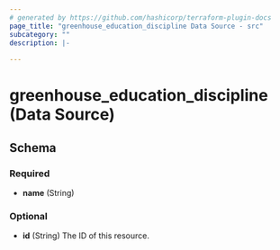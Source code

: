 ```yaml
---
# generated by https://github.com/hashicorp/terraform-plugin-docs
page_title: "greenhouse_education_discipline Data Source - src"
subcategory: ""
description: |-
  
---
```


# greenhouse_education_discipline (Data Source)





<!-- schema generated by tfplugindocs -->
## Schema

### Required

- **name** (String)

### Optional

- **id** (String) The ID of this resource.



